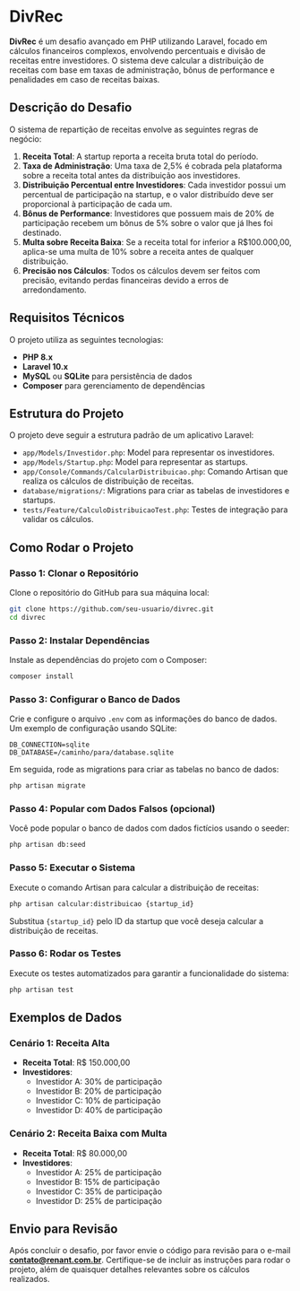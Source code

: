 # DivRec

**DivRec** é um desafio avançado em PHP utilizando Laravel, focado em cálculos financeiros complexos, envolvendo percentuais e divisão de receitas entre investidores. O sistema deve calcular a distribuição de receitas com base em taxas de administração, bônus de performance e penalidades em caso de receitas baixas.

## Descrição do Desafio

O sistema de repartição de receitas envolve as seguintes regras de negócio:

1. **Receita Total**: A startup reporta a receita bruta total do período.
2. **Taxa de Administração**: Uma taxa de 2,5% é cobrada pela plataforma sobre a receita total antes da distribuição aos investidores.
3. **Distribuição Percentual entre Investidores**: Cada investidor possui um percentual de participação na startup, e o valor distribuído deve ser proporcional à participação de cada um.
4. **Bônus de Performance**: Investidores que possuem mais de 20% de participação recebem um bônus de 5% sobre o valor que já lhes foi destinado.
5. **Multa sobre Receita Baixa**: Se a receita total for inferior a R$100.000,00, aplica-se uma multa de 10% sobre a receita antes de qualquer distribuição.
6. **Precisão nos Cálculos**: Todos os cálculos devem ser feitos com precisão, evitando perdas financeiras devido a erros de arredondamento.

## Requisitos Técnicos

O projeto utiliza as seguintes tecnologias:

- **PHP 8.x**
- **Laravel 10.x**
- **MySQL** ou **SQLite** para persistência de dados
- **Composer** para gerenciamento de dependências

## Estrutura do Projeto

O projeto deve seguir a estrutura padrão de um aplicativo Laravel:

- `app/Models/Investidor.php`: Model para representar os investidores.
- `app/Models/Startup.php`: Model para representar as startups.
- `app/Console/Commands/CalcularDistribuicao.php`: Comando Artisan que realiza os cálculos de distribuição de receitas.
- `database/migrations/`: Migrations para criar as tabelas de investidores e startups.
- `tests/Feature/CalculoDistribuicaoTest.php`: Testes de integração para validar os cálculos.

## Como Rodar o Projeto

### Passo 1: Clonar o Repositório

Clone o repositório do GitHub para sua máquina local:

```bash
git clone https://github.com/seu-usuario/divrec.git
cd divrec
```

### Passo 2: Instalar Dependências

Instale as dependências do projeto com o Composer:

```bash
composer install
```

### Passo 3: Configurar o Banco de Dados

Crie e configure o arquivo `.env` com as informações do banco de dados. Um exemplo de configuração usando SQLite:

```env
DB_CONNECTION=sqlite
DB_DATABASE=/caminho/para/database.sqlite
```

Em seguida, rode as migrations para criar as tabelas no banco de dados:

```bash
php artisan migrate
```

### Passo 4: Popular com Dados Falsos (opcional)

Você pode popular o banco de dados com dados fictícios usando o seeder:

```bash
php artisan db:seed
```

### Passo 5: Executar o Sistema

Execute o comando Artisan para calcular a distribuição de receitas:

```bash
php artisan calcular:distribuicao {startup_id}
```

Substitua `{startup_id}` pelo ID da startup que você deseja calcular a distribuição de receitas.

### Passo 6: Rodar os Testes

Execute os testes automatizados para garantir a funcionalidade do sistema:

```bash
php artisan test
```

## Exemplos de Dados

### Cenário 1: Receita Alta

- **Receita Total**: R$ 150.000,00
- **Investidores**:
  - Investidor A: 30% de participação
  - Investidor B: 20% de participação
  - Investidor C: 10% de participação
  - Investidor D: 40% de participação

### Cenário 2: Receita Baixa com Multa

- **Receita Total**: R$ 80.000,00
- **Investidores**:
  - Investidor A: 25% de participação
  - Investidor B: 15% de participação
  - Investidor C: 35% de participação
  - Investidor D: 25% de participação

## Envio para Revisão

Após concluir o desafio, por favor envie o código para revisão para o e-mail **[contato@renant.com.br](mailto:contato@renant.com.br)**. Certifique-se de incluir as instruções para rodar o projeto, além de quaisquer detalhes relevantes sobre os cálculos realizados.
